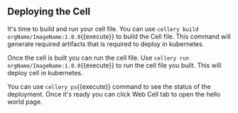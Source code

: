 ## Deploying the Cell

It's time to build and run your cell file. 
You can use `cellery build orgName/ImageName:1.0.0`{{execute}} to build the Cell file. 
This command will generate required artifacts that is required to deploy in kubernetes.

Once the cell is built you can run the cell file.
Use `cellery run orgName/ImageName:1.0.0`{{execute}} to run the cell file you built. This will deploy cell in kubernetes.

You can use `cellery ps`{{execute}} command to see the status of the deployment. 
Once it's ready you can click Web Cell tab to open the hello world page.
